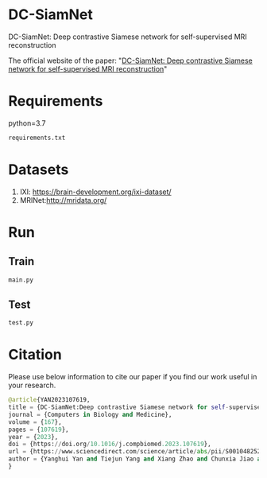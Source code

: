 # DC-SiamNet
DC-SiamNet: Deep contrastive Siamese network for self-supervised MRI reconstruction

The official website of the  paper: "[DC-SiamNet: Deep contrastive Siamese network for self-supervised MRI reconstruction](https://www.sciencedirect.com/science/article/abs/pii/S0010482523010843)"
 
# Requirements

python=3.7

```python
requirements.txt
```

# Datasets 

1. IXI: https://brain-development.org/ixi-dataset/
2. MRINet:http://mridata.org/

   
# Run

## Train

```python
main.py
```

## Test

```python
test.py
```
# Citation

Please use below information to cite our paper if you find our work useful in your research.

```python
@article{YAN2023107619,
title = {DC-SiamNet:Deep contrastive Siamese network for self-supervised MRI reconstruction},
journal = {Computers in Biology and Medicine},
volume = {167},
pages = {107619},
year = {2023},
doi = {https://doi.org/10.1016/j.compbiomed.2023.107619},
url = {https://www.sciencedirect.com/science/article/abs/pii/S0010482523010843},
author = {Yanghui Yan and Tiejun Yang and Xiang Zhao and Chunxia Jiao and Aolin Yang and Jianyu Miao},
}
```



